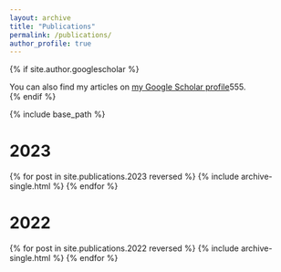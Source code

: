 ```yaml
---
layout: archive
title: "Publications"
permalink: /publications/
author_profile: true
---
```


{% if site.author.googlescholar %}
  <div class="wordwrap">You can also find my articles on <a href="{{site.author.googlescholar}}">my Google Scholar profile</a>555.</div>
{% endif %}

{% include base_path %}

# 2023

{% for post in site.publications.2023 reversed %}
  {% include archive-single.html %}
{% endfor %}


# 2022

{% for post in site.publications.2022 reversed %}
  {% include archive-single.html %}
{% endfor %}

